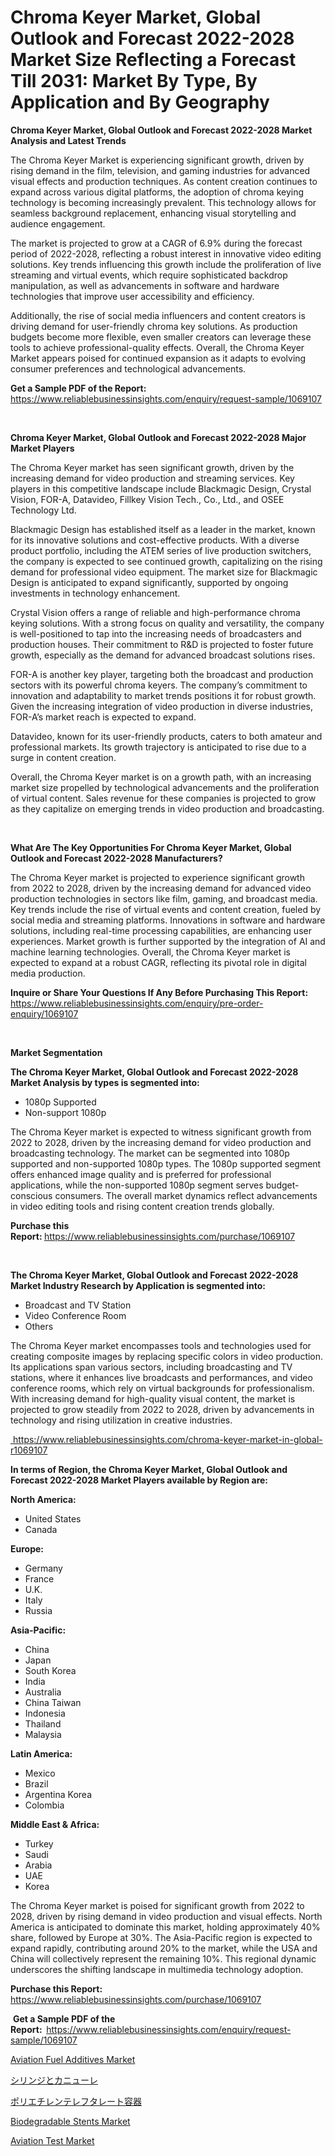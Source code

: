 <p><h1>Chroma Keyer Market, Global Outlook and Forecast 2022-2028 Market Size Reflecting a Forecast Till 2031: Market By Type, By Application and By Geography</h1></p><p><strong>Chroma Keyer Market, Global Outlook and Forecast 2022-2028 Market Analysis and Latest Trends</strong></p>
<p><p>The Chroma Keyer Market is experiencing significant growth, driven by rising demand in the film, television, and gaming industries for advanced visual effects and production techniques. As content creation continues to expand across various digital platforms, the adoption of chroma keying technology is becoming increasingly prevalent. This technology allows for seamless background replacement, enhancing visual storytelling and audience engagement.</p><p>The market is projected to grow at a CAGR of 6.9% during the forecast period of 2022-2028, reflecting a robust interest in innovative video editing solutions. Key trends influencing this growth include the proliferation of live streaming and virtual events, which require sophisticated backdrop manipulation, as well as advancements in software and hardware technologies that improve user accessibility and efficiency.</p><p>Additionally, the rise of social media influencers and content creators is driving demand for user-friendly chroma key solutions. As production budgets become more flexible, even smaller creators can leverage these tools to achieve professional-quality effects. Overall, the Chroma Keyer Market appears poised for continued expansion as it adapts to evolving consumer preferences and technological advancements.</p></p>
<p><strong>Get a Sample PDF of the Report:&nbsp;</strong> <a href="https://www.reliablebusinessinsights.com/enquiry/request-sample/1069107">https://www.reliablebusinessinsights.com/enquiry/request-sample/1069107</a></p>
<p>&nbsp;</p>
<p><strong>Chroma Keyer Market, Global Outlook and Forecast 2022-2028 Major Market Players</strong></p>
<p><p>The Chroma Keyer market has seen significant growth, driven by the increasing demand for video production and streaming services. Key players in this competitive landscape include Blackmagic Design, Crystal Vision, FOR-A, Datavideo, Fillkey Vision Tech., Co., Ltd., and OSEE Technology Ltd.</p><p>Blackmagic Design has established itself as a leader in the market, known for its innovative solutions and cost-effective products. With a diverse product portfolio, including the ATEM series of live production switchers, the company is expected to see continued growth, capitalizing on the rising demand for professional video equipment. The market size for Blackmagic Design is anticipated to expand significantly, supported by ongoing investments in technology enhancement.</p><p>Crystal Vision offers a range of reliable and high-performance chroma keying solutions. With a strong focus on quality and versatility, the company is well-positioned to tap into the increasing needs of broadcasters and production houses. Their commitment to R&D is projected to foster future growth, especially as the demand for advanced broadcast solutions rises.</p><p>FOR-A is another key player, targeting both the broadcast and production sectors with its powerful chroma keyers. The company’s commitment to innovation and adaptability to market trends positions it for robust growth. Given the increasing integration of video production in diverse industries, FOR-A’s market reach is expected to expand.</p><p>Datavideo, known for its user-friendly products, caters to both amateur and professional markets. Its growth trajectory is anticipated to rise due to a surge in content creation. </p><p>Overall, the Chroma Keyer market is on a growth path, with an increasing market size propelled by technological advancements and the proliferation of virtual content. Sales revenue for these companies is projected to grow as they capitalize on emerging trends in video production and broadcasting.</p></p>
<p>&nbsp;</p>
<p><strong>What Are The Key Opportunities For Chroma Keyer Market, Global Outlook and Forecast 2022-2028 Manufacturers?</strong></p>
<p><p>The Chroma Keyer market is projected to experience significant growth from 2022 to 2028, driven by the increasing demand for advanced video production technologies in sectors like film, gaming, and broadcast media. Key trends include the rise of virtual events and content creation, fueled by social media and streaming platforms. Innovations in software and hardware solutions, including real-time processing capabilities, are enhancing user experiences. Market growth is further supported by the integration of AI and machine learning technologies. Overall, the Chroma Keyer market is expected to expand at a robust CAGR, reflecting its pivotal role in digital media production.</p></p>
<p><strong>Inquire or Share Your Questions If Any Before Purchasing This Report:</strong> <a href="https://www.reliablebusinessinsights.com/enquiry/pre-order-enquiry/1069107">https://www.reliablebusinessinsights.com/enquiry/pre-order-enquiry/1069107</a></p>
<p>&nbsp;</p>
<p><strong>Market Segmentation</strong></p>
<p><strong>The Chroma Keyer Market, Global Outlook and Forecast 2022-2028 Market Analysis by types is segmented into:</strong></p>
<p><ul><li>1080p Supported</li><li>Non-support 1080p</li></ul></p>
<p><p>The Chroma Keyer market is expected to witness significant growth from 2022 to 2028, driven by the increasing demand for video production and broadcasting technology. The market can be segmented into 1080p supported and non-supported 1080p types. The 1080p supported segment offers enhanced image quality and is preferred for professional applications, while the non-supported 1080p segment serves budget-conscious consumers. The overall market dynamics reflect advancements in video editing tools and rising content creation trends globally.</p></p>
<p><strong>Purchase this Report:&nbsp;</strong><a href="https://www.reliablebusinessinsights.com/purchase/1069107">https://www.reliablebusinessinsights.com/purchase/1069107</a></p>
<p>&nbsp;</p>
<p><strong>The Chroma Keyer Market, Global Outlook and Forecast 2022-2028 Market Industry Research by Application is segmented into:</strong></p>
<p><ul><li>Broadcast and TV Station</li><li>Video Conference Room</li><li>Others</li></ul></p>
<p><p>The Chroma Keyer market encompasses tools and technologies used for creating composite images by replacing specific colors in video production. Its applications span various sectors, including broadcasting and TV stations, where it enhances live broadcasts and performances, and video conference rooms, which rely on virtual backgrounds for professionalism. With increasing demand for high-quality visual content, the market is projected to grow steadily from 2022 to 2028, driven by advancements in technology and rising utilization in creative industries.</p></p>
<p><a href="https://www.reliablebusinessinsights.com/chroma-keyer-market-in-global-r1069107">&nbsp;https://www.reliablebusinessinsights.com/chroma-keyer-market-in-global-r1069107</a></p>
<p><strong>In terms of Region, the Chroma Keyer Market, Global Outlook and Forecast 2022-2028 Market Players available by Region are:</strong></p>
<p>
    <p> <strong> North America: </strong>
        <ul>
            <li>United States</li>
            <li>Canada</li>
        </ul>
        </p> 
    <p> <strong> Europe: </strong>
        <ul>
            <li>Germany</li>
            <li>France</li>
            <li>U.K.</li>
            <li>Italy</li>
            <li>Russia</li>
        </ul>
        </p> 
    <p> <strong> Asia-Pacific: </strong>
        <ul>
            <li>China</li>
            <li>Japan</li>
            <li>South Korea</li>
            <li>India</li>
            <li>Australia</li>
            <li>China Taiwan</li>
            <li>Indonesia</li>
            <li>Thailand</li>
            <li>Malaysia</li>
        </ul>
        </p> 
    <p> <strong> Latin America: </strong>
        <ul>
            <li>Mexico</li>
            <li>Brazil</li>
            <li>Argentina Korea</li>
            <li>Colombia</li>
        </ul>
        </p> 
    <p> <strong> Middle East & Africa: </strong>
        <ul>
            <li>Turkey</li>
            <li>Saudi</li>
            <li>Arabia</li>
            <li>UAE</li>
            <li>Korea</li>
        </ul>
    </p>
    </p>
<p><p>The Chroma Keyer market is poised for significant growth from 2022 to 2028, driven by rising demand in video production and visual effects. North America is anticipated to dominate this market, holding approximately 40% share, followed by Europe at 30%. The Asia-Pacific region is expected to expand rapidly, contributing around 20% to the market, while the USA and China will collectively represent the remaining 10%. This regional dynamic underscores the shifting landscape in multimedia technology adoption.</p></p>
<p><strong>Purchase this Report: </strong><a href="https://www.reliablebusinessinsights.com/purchase/1069107">https://www.reliablebusinessinsights.com/purchase/1069107</a></p>
<p>&nbsp;<strong>Get a Sample PDF of the Report:&nbsp;&nbsp;</strong><a href="https://www.reliablebusinessinsights.com/enquiry/request-sample/1069107">https://www.reliablebusinessinsights.com/enquiry/request-sample/1069107</a></p>
<p><strong></strong></p>
<p><p><a href="https://www.linkedin.com/pulse/global-market-pulse-trends-growth-analysis-aviation-fuel-additives-0puhf?trackingId=QuVkiZ%2F%2FSP6iNrnLOzb7Sw%3D%3D">Aviation Fuel Additives Market</a></p><p><a href="https://medium.com/@vidarogahn/%E6%AC%A1%E3%81%AE%E6%96%87%E3%82%92%E6%97%A5%E6%9C%AC%E8%AA%9E%E3%81%AB%E7%BF%BB%E8%A8%B3%E3%81%97%E3%81%BE%E3%81%99-2024%E5%B9%B4%E3%81%8B%E3%82%892031%E5%B9%B4%E3%81%BE%E3%81%A7%E3%81%AE%E4%B8%96%E7%95%8C%E3%81%AE%E6%B3%A8%E5%B0%84%E5%99%A8%E3%81%8A%E3%82%88%E3%81%B3%E3%82%AB%E3%83%8B%E3%83%A5%E3%83%BC%E3%83%A9%E5%B8%82%E5%A0%B4%E3%81%AE%E5%B0%86%E6%9D%A5%E3%81%AE%E3%83%88%E3%83%AC%E3%83%B3%E3%83%89-183%E3%83%9A%E3%83%BC%E3%82%B8%E3%81%8B%E3%82%89%E3%81%AE%E5%B8%82%E5%A0%B4%E6%B4%9E%E5%AF%9F%E3%81%A8%E5%88%86%E6%9E%90-92c3dd417579">シリンジとカニューレ</a></p><p><a href="https://medium.com/@vidarogahn/%E3%83%9D%E3%83%AA%E3%82%A8%E3%83%81%E3%83%AC%E3%83%B3%E3%83%86%E3%83%AC%E3%83%95%E3%82%BF%E3%83%AC%E3%83%BC%E3%83%88%E5%AE%B9%E5%99%A8%E5%B8%82%E5%A0%B4%E3%81%AE%E3%83%9E%E3%83%83%E3%83%94%E3%83%B3%E3%82%B0-%E3%83%88%E3%83%AC%E3%83%B3%E3%83%89-%E8%AA%B2%E9%A1%8C-%E3%81%9D%E3%81%97%E3%81%A6%E7%AA%81%E7%A0%B4%E5%8F%A3-2024%E5%B9%B4-2031%E5%B9%B4-84c78a58a264">ポリエチレンテレフタレート容器</a></p><p><a href="https://www.linkedin.com/pulse/biodegradable-stents-market-emerging-trends-future-prospects-0shef?trackingId=WWHkidkfQBqJsUrMip7R4A%3D%3D">Biodegradable Stents Market</a></p><p><a href="https://www.linkedin.com/pulse/aviation-test-industry-analysis-report-its-market-size-share-6tx2f?trackingId=s0S0yfd3T9mzA2H2bveD6w%3D%3D">Aviation Test Market</a></p></p>